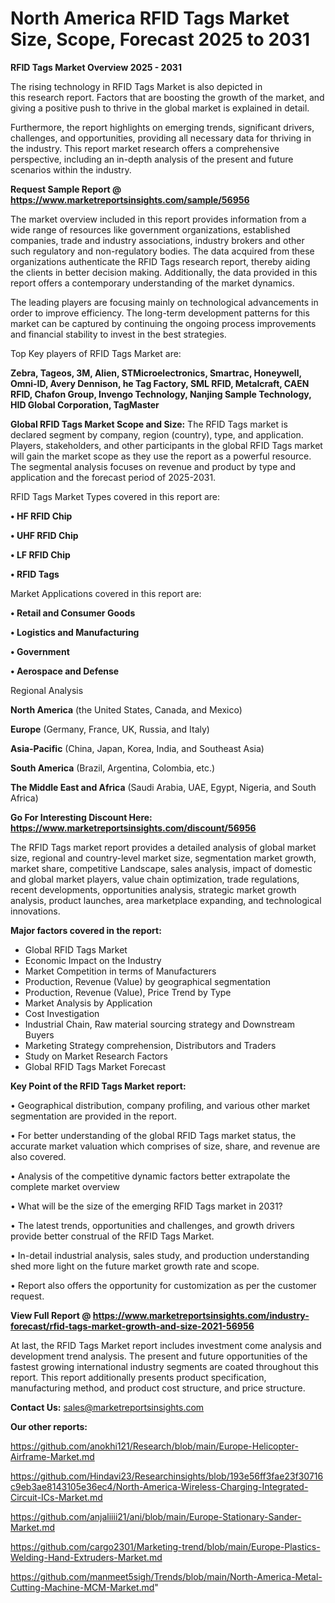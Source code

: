 # North America RFID Tags Market Size, Scope, Forecast 2025 to 2031

<Strong> RFID Tags Market Overview 2025 - 2031</strong>

The rising technology in RFID Tags Market is also depicted in this research report. Factors that are boosting the growth of the market, and giving a positive push to thrive in the global market is explained in detail.

Furthermore, the report highlights on emerging trends, significant drivers, challenges, and opportunities, providing all necessary data for thriving in the industry. This report market research offers a comprehensive perspective, including an in-depth analysis of the present and future scenarios within the industry.

<strong>Request Sample Report @ <a href=https://www.marketreportsinsights.com/sample/56956>https://www.marketreportsinsights.com/sample/56956</a></strong>

The market overview included in this report provides information from a wide range of resources like government organizations, established companies, trade and industry associations, industry brokers and other such regulatory and non-regulatory bodies. The data acquired from these organizations authenticate the RFID Tags research report, thereby aiding the clients in better decision making. Additionally, the data provided in this report offers a contemporary understanding of the market dynamics.

The leading players are focusing mainly on technological advancements in order to improve efficiency. The long-term development patterns for this market can be captured by continuing the ongoing process improvements and financial stability to invest in the best strategies.

Top Key players of RFID Tags Market are:

<strong>Zebra, Tageos, 3M, Alien, STMicroelectronics, Smartrac, Honeywell, Omni-ID, Avery Dennison, he Tag Factory, SML RFID, Metalcraft, CAEN RFID, Chafon Group, Invengo Technology, Nanjing Sample Technology, HID Global Corporation, TagMaster</strong>

<strong><b>Global RFID Tags Market Scope and Size:</b></strong>
The RFID Tags market is declared segment by company, region (country), type, and application. Players, stakeholders, and other participants in the global RFID Tags market will gain the market scope as they use the report as a powerful resource. The segmental analysis focuses on revenue and product by type and application and the forecast period of 2025-2031.

RFID Tags Market Types covered in this report are:

<strong>• HF RFID Chip

• UHF RFID Chip

• LF RFID Chip

• RFID Tags</strong>

Market Applications covered in this report are:

<strong>• Retail and Consumer Goods

• Logistics and Manufacturing

• Government

• Aerospace and Defense</strong> 

Regional Analysis

<strong>North America</strong> (the United States, Canada, and Mexico)

<strong>Europe</strong> (Germany, France, UK, Russia, and Italy)

<strong>Asia-Pacific</strong> (China, Japan, Korea, India, and Southeast Asia)

<strong>South America</strong> (Brazil, Argentina, Colombia, etc.)

<strong>The Middle East and Africa</strong> (Saudi Arabia, UAE, Egypt, Nigeria, and South Africa)

<strong>Go For Interesting Discount Here: <a href=https://www.marketreportsinsights.com/discount/56956>https://www.marketreportsinsights.com/discount/56956</a></strong>

The RFID Tags market report provides a detailed analysis of global market size, regional and country-level market size, segmentation market growth, market share, competitive Landscape, sales analysis, impact of domestic and global market players, value chain optimization, trade regulations, recent developments, opportunities analysis, strategic market growth analysis, product launches, area marketplace expanding, and technological innovations.

<strong><b>Major factors covered in the report:</b></strong>
<ul>
  <li>Global RFID Tags Market </li>
  <li>Economic Impact on the Industry</li>
  <li>Market Competition in terms of Manufacturers</li>
  <li>Production, Revenue (Value) by geographical segmentation</li>
  <li>Production, Revenue (Value), Price Trend by Type</li>
  <li>Market Analysis by Application</li>
  <li>Cost Investigation</li>
  <li>Industrial Chain, Raw material sourcing strategy and Downstream Buyers</li>
  <li>Marketing Strategy comprehension, Distributors and Traders</li>
  <li>Study on Market Research Factors</li>
  <li>Global RFID Tags Market Forecast</li>
</ul>

<strong><b>Key Point of the RFID Tags Market report:</b></strong>

• Geographical distribution, company profiling, and various other market segmentation are provided in the report.

• For better understanding of the global RFID Tags market status, the accurate market valuation which comprises of size, share, and revenue are also covered.

• Analysis of the competitive dynamic factors better extrapolate the complete market overview

• What will be the size of the emerging RFID Tags market in 2031?

• The latest trends, opportunities and challenges, and growth drivers provide better construal of the RFID Tags Market.

• In-detail industrial analysis, sales study, and production understanding shed more light on the future market growth rate and scope.

• Report also offers the opportunity for customization as per the customer request.

<strong><b>View Full Report @ <a href=https://www.marketreportsinsights.com/industry-forecast/rfid-tags-market-growth-and-size-2021-56956>https://www.marketreportsinsights.com/industry-forecast/rfid-tags-market-growth-and-size-2021-56956</a></b></strong>


At last, the RFID Tags Market report includes investment come analysis and development trend analysis. The present and future opportunities of the fastest growing international industry segments are coated throughout this report. This report additionally presents product specification, manufacturing method, and product cost structure, and price structure.

<strong>Contact Us:</strong>
sales@marketreportsinsights.com

<strong>Our other reports:</strong>

<a href=https://github.com/anokhi121/Research/blob/main/Europe-Helicopter-Airframe-Market.md>https://github.com/anokhi121/Research/blob/main/Europe-Helicopter-Airframe-Market.md</a>

<a href=https://github.com/Hindavi23/Researchinsights/blob/193e56ff3fae23f30716c9eb3ae8143105e36ec4/North-America-Wireless-Charging-Integrated-Circuit-ICs-Market.md>https://github.com/Hindavi23/Researchinsights/blob/193e56ff3fae23f30716c9eb3ae8143105e36ec4/North-America-Wireless-Charging-Integrated-Circuit-ICs-Market.md</a>

<a href=https://github.com/anjaliiii21/ani/blob/main/Europe-Stationary-Sander-Market.md>https://github.com/anjaliiii21/ani/blob/main/Europe-Stationary-Sander-Market.md</a>

<a href=https://github.com/cargo2301/Marketing-trend/blob/main/Europe-Plastics-Welding-Hand-Extruders-Market.md>https://github.com/cargo2301/Marketing-trend/blob/main/Europe-Plastics-Welding-Hand-Extruders-Market.md</a>

<a href=https://github.com/manmeet5sigh/Trends/blob/main/North-America-Metal-Cutting-Machine-MCM-Market.md>https://github.com/manmeet5sigh/Trends/blob/main/North-America-Metal-Cutting-Machine-MCM-Market.md</a>"
